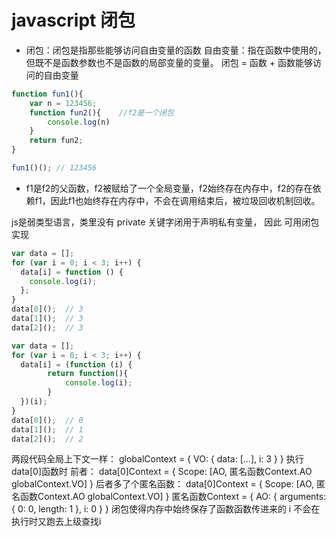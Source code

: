 # javascript 闭包

- 闭包：闭包是指那些能够访问自由变量的函数
    自由变量：指在函数中使用的，但既不是函数参数也不是函数的局部变量的变量。
闭包 = 函数 + 函数能够访问的自由变量 
```js
function fun1(){
    var n = 123456;
    function fun2(){    //f2是一个闭包
        console.log(n)
    }    
    return fun2;
}

fun1()(); // 123456
```
- f1是f2的父函数，f2被赋给了一个全局变量，f2始终存在内存中，f2的存在依赖f1，因此f1也始终存在内存中，不会在调用结束后，被垃圾回收机制回收。

js是弱类型语言，类里没有 private 关键字闭用于声明私有变量， 因此 可用闭包实现

```js
var data = [];
for (var i = 0; i < 3; i++) {
  data[i] = function () {
    console.log(i);
  };
}
data[0]();  // 3
data[1]();  // 3
data[2]();  // 3
```
```js
var data = [];
for (var i = 0; i < 3; i++) {
  data[i] = (function (i) {
        return function(){
            console.log(i);
        }
  })(i);
}
data[0]();  // 0
data[1]();  // 1
data[2]();  // 2
```
两段代码全局上下文一样：
globalContext = {
    VO: {
        data: [...],
        i: 3
    }
}
执行data[0]函数时
前者： 
data[0]Context = {
    Scope: [AO, 匿名函数Context.AO globalContext.VO]
}
后者多了个匿名函数：
data[0]Context = {
    Scope: [AO, 匿名函数Context.AO globalContext.VO]
}
匿名函数Context = {
    AO: {
        arguments: {
            0: 0,
            length: 1
        },
        i: 0
    }
}
闭包使得内存中始终保存了函数函数传进来的 i 不会在执行时又跑去上级查找i
